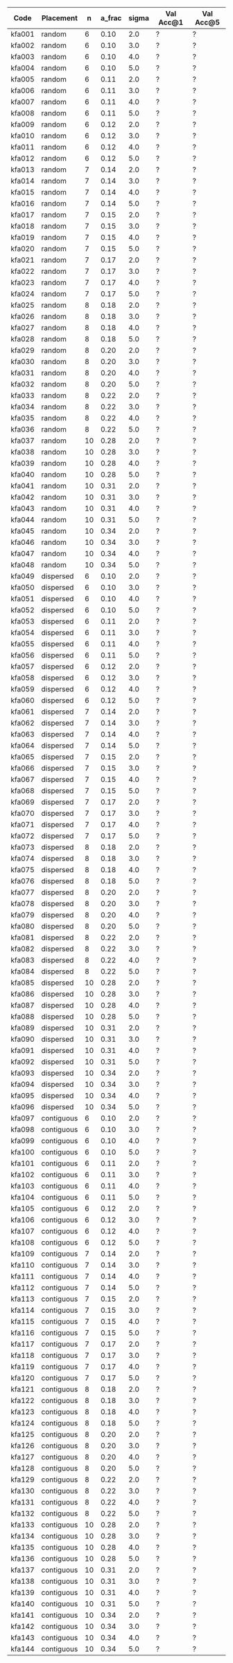 | Code | Placement | n | a_frac | sigma | Val Acc@1 | Val Acc@5 |
|------|-----------|---|--------|-------|-----------|-----------|
| kfa001 | random | 6 | 0.10 | 2.0 | ? | ? |
| kfa002 | random | 6 | 0.10 | 3.0 | ? | ? |
| kfa003 | random | 6 | 0.10 | 4.0 | ? | ? |
| kfa004 | random | 6 | 0.10 | 5.0 | ? | ? |
| kfa005 | random | 6 | 0.11 | 2.0 | ? | ? |
| kfa006 | random | 6 | 0.11 | 3.0 | ? | ? |
| kfa007 | random | 6 | 0.11 | 4.0 | ? | ? |
| kfa008 | random | 6 | 0.11 | 5.0 | ? | ? |
| kfa009 | random | 6 | 0.12 | 2.0 | ? | ? |
| kfa010 | random | 6 | 0.12 | 3.0 | ? | ? |
| kfa011 | random | 6 | 0.12 | 4.0 | ? | ? |
| kfa012 | random | 6 | 0.12 | 5.0 | ? | ? |
| kfa013 | random | 7 | 0.14 | 2.0 | ? | ? |
| kfa014 | random | 7 | 0.14 | 3.0 | ? | ? |
| kfa015 | random | 7 | 0.14 | 4.0 | ? | ? |
| kfa016 | random | 7 | 0.14 | 5.0 | ? | ? |
| kfa017 | random | 7 | 0.15 | 2.0 | ? | ? |
| kfa018 | random | 7 | 0.15 | 3.0 | ? | ? |
| kfa019 | random | 7 | 0.15 | 4.0 | ? | ? |
| kfa020 | random | 7 | 0.15 | 5.0 | ? | ? |
| kfa021 | random | 7 | 0.17 | 2.0 | ? | ? |
| kfa022 | random | 7 | 0.17 | 3.0 | ? | ? |
| kfa023 | random | 7 | 0.17 | 4.0 | ? | ? |
| kfa024 | random | 7 | 0.17 | 5.0 | ? | ? |
| kfa025 | random | 8 | 0.18 | 2.0 | ? | ? |
| kfa026 | random | 8 | 0.18 | 3.0 | ? | ? |
| kfa027 | random | 8 | 0.18 | 4.0 | ? | ? |
| kfa028 | random | 8 | 0.18 | 5.0 | ? | ? |
| kfa029 | random | 8 | 0.20 | 2.0 | ? | ? |
| kfa030 | random | 8 | 0.20 | 3.0 | ? | ? |
| kfa031 | random | 8 | 0.20 | 4.0 | ? | ? |
| kfa032 | random | 8 | 0.20 | 5.0 | ? | ? |
| kfa033 | random | 8 | 0.22 | 2.0 | ? | ? |
| kfa034 | random | 8 | 0.22 | 3.0 | ? | ? |
| kfa035 | random | 8 | 0.22 | 4.0 | ? | ? |
| kfa036 | random | 8 | 0.22 | 5.0 | ? | ? |
| kfa037 | random | 10 | 0.28 | 2.0 | ? | ? |
| kfa038 | random | 10 | 0.28 | 3.0 | ? | ? |
| kfa039 | random | 10 | 0.28 | 4.0 | ? | ? |
| kfa040 | random | 10 | 0.28 | 5.0 | ? | ? |
| kfa041 | random | 10 | 0.31 | 2.0 | ? | ? |
| kfa042 | random | 10 | 0.31 | 3.0 | ? | ? |
| kfa043 | random | 10 | 0.31 | 4.0 | ? | ? |
| kfa044 | random | 10 | 0.31 | 5.0 | ? | ? |
| kfa045 | random | 10 | 0.34 | 2.0 | ? | ? |
| kfa046 | random | 10 | 0.34 | 3.0 | ? | ? |
| kfa047 | random | 10 | 0.34 | 4.0 | ? | ? |
| kfa048 | random | 10 | 0.34 | 5.0 | ? | ? |
| kfa049 | dispersed | 6 | 0.10 | 2.0 | ? | ? |
| kfa050 | dispersed | 6 | 0.10 | 3.0 | ? | ? |
| kfa051 | dispersed | 6 | 0.10 | 4.0 | ? | ? |
| kfa052 | dispersed | 6 | 0.10 | 5.0 | ? | ? |
| kfa053 | dispersed | 6 | 0.11 | 2.0 | ? | ? |
| kfa054 | dispersed | 6 | 0.11 | 3.0 | ? | ? |
| kfa055 | dispersed | 6 | 0.11 | 4.0 | ? | ? |
| kfa056 | dispersed | 6 | 0.11 | 5.0 | ? | ? |
| kfa057 | dispersed | 6 | 0.12 | 2.0 | ? | ? |
| kfa058 | dispersed | 6 | 0.12 | 3.0 | ? | ? |
| kfa059 | dispersed | 6 | 0.12 | 4.0 | ? | ? |
| kfa060 | dispersed | 6 | 0.12 | 5.0 | ? | ? |
| kfa061 | dispersed | 7 | 0.14 | 2.0 | ? | ? |
| kfa062 | dispersed | 7 | 0.14 | 3.0 | ? | ? |
| kfa063 | dispersed | 7 | 0.14 | 4.0 | ? | ? |
| kfa064 | dispersed | 7 | 0.14 | 5.0 | ? | ? |
| kfa065 | dispersed | 7 | 0.15 | 2.0 | ? | ? |
| kfa066 | dispersed | 7 | 0.15 | 3.0 | ? | ? |
| kfa067 | dispersed | 7 | 0.15 | 4.0 | ? | ? |
| kfa068 | dispersed | 7 | 0.15 | 5.0 | ? | ? |
| kfa069 | dispersed | 7 | 0.17 | 2.0 | ? | ? |
| kfa070 | dispersed | 7 | 0.17 | 3.0 | ? | ? |
| kfa071 | dispersed | 7 | 0.17 | 4.0 | ? | ? |
| kfa072 | dispersed | 7 | 0.17 | 5.0 | ? | ? |
| kfa073 | dispersed | 8 | 0.18 | 2.0 | ? | ? |
| kfa074 | dispersed | 8 | 0.18 | 3.0 | ? | ? |
| kfa075 | dispersed | 8 | 0.18 | 4.0 | ? | ? |
| kfa076 | dispersed | 8 | 0.18 | 5.0 | ? | ? |
| kfa077 | dispersed | 8 | 0.20 | 2.0 | ? | ? |
| kfa078 | dispersed | 8 | 0.20 | 3.0 | ? | ? |
| kfa079 | dispersed | 8 | 0.20 | 4.0 | ? | ? |
| kfa080 | dispersed | 8 | 0.20 | 5.0 | ? | ? |
| kfa081 | dispersed | 8 | 0.22 | 2.0 | ? | ? |
| kfa082 | dispersed | 8 | 0.22 | 3.0 | ? | ? |
| kfa083 | dispersed | 8 | 0.22 | 4.0 | ? | ? |
| kfa084 | dispersed | 8 | 0.22 | 5.0 | ? | ? |
| kfa085 | dispersed | 10 | 0.28 | 2.0 | ? | ? |
| kfa086 | dispersed | 10 | 0.28 | 3.0 | ? | ? |
| kfa087 | dispersed | 10 | 0.28 | 4.0 | ? | ? |
| kfa088 | dispersed | 10 | 0.28 | 5.0 | ? | ? |
| kfa089 | dispersed | 10 | 0.31 | 2.0 | ? | ? |
| kfa090 | dispersed | 10 | 0.31 | 3.0 | ? | ? |
| kfa091 | dispersed | 10 | 0.31 | 4.0 | ? | ? |
| kfa092 | dispersed | 10 | 0.31 | 5.0 | ? | ? |
| kfa093 | dispersed | 10 | 0.34 | 2.0 | ? | ? |
| kfa094 | dispersed | 10 | 0.34 | 3.0 | ? | ? |
| kfa095 | dispersed | 10 | 0.34 | 4.0 | ? | ? |
| kfa096 | dispersed | 10 | 0.34 | 5.0 | ? | ? |
| kfa097 | contiguous | 6 | 0.10 | 2.0 | ? | ? |
| kfa098 | contiguous | 6 | 0.10 | 3.0 | ? | ? |
| kfa099 | contiguous | 6 | 0.10 | 4.0 | ? | ? |
| kfa100 | contiguous | 6 | 0.10 | 5.0 | ? | ? |
| kfa101 | contiguous | 6 | 0.11 | 2.0 | ? | ? |
| kfa102 | contiguous | 6 | 0.11 | 3.0 | ? | ? |
| kfa103 | contiguous | 6 | 0.11 | 4.0 | ? | ? |
| kfa104 | contiguous | 6 | 0.11 | 5.0 | ? | ? |
| kfa105 | contiguous | 6 | 0.12 | 2.0 | ? | ? |
| kfa106 | contiguous | 6 | 0.12 | 3.0 | ? | ? |
| kfa107 | contiguous | 6 | 0.12 | 4.0 | ? | ? |
| kfa108 | contiguous | 6 | 0.12 | 5.0 | ? | ? |
| kfa109 | contiguous | 7 | 0.14 | 2.0 | ? | ? |
| kfa110 | contiguous | 7 | 0.14 | 3.0 | ? | ? |
| kfa111 | contiguous | 7 | 0.14 | 4.0 | ? | ? |
| kfa112 | contiguous | 7 | 0.14 | 5.0 | ? | ? |
| kfa113 | contiguous | 7 | 0.15 | 2.0 | ? | ? |
| kfa114 | contiguous | 7 | 0.15 | 3.0 | ? | ? |
| kfa115 | contiguous | 7 | 0.15 | 4.0 | ? | ? |
| kfa116 | contiguous | 7 | 0.15 | 5.0 | ? | ? |
| kfa117 | contiguous | 7 | 0.17 | 2.0 | ? | ? |
| kfa118 | contiguous | 7 | 0.17 | 3.0 | ? | ? |
| kfa119 | contiguous | 7 | 0.17 | 4.0 | ? | ? |
| kfa120 | contiguous | 7 | 0.17 | 5.0 | ? | ? |
| kfa121 | contiguous | 8 | 0.18 | 2.0 | ? | ? |
| kfa122 | contiguous | 8 | 0.18 | 3.0 | ? | ? |
| kfa123 | contiguous | 8 | 0.18 | 4.0 | ? | ? |
| kfa124 | contiguous | 8 | 0.18 | 5.0 | ? | ? |
| kfa125 | contiguous | 8 | 0.20 | 2.0 | ? | ? |
| kfa126 | contiguous | 8 | 0.20 | 3.0 | ? | ? |
| kfa127 | contiguous | 8 | 0.20 | 4.0 | ? | ? |
| kfa128 | contiguous | 8 | 0.20 | 5.0 | ? | ? |
| kfa129 | contiguous | 8 | 0.22 | 2.0 | ? | ? |
| kfa130 | contiguous | 8 | 0.22 | 3.0 | ? | ? |
| kfa131 | contiguous | 8 | 0.22 | 4.0 | ? | ? |
| kfa132 | contiguous | 8 | 0.22 | 5.0 | ? | ? |
| kfa133 | contiguous | 10 | 0.28 | 2.0 | ? | ? |
| kfa134 | contiguous | 10 | 0.28 | 3.0 | ? | ? |
| kfa135 | contiguous | 10 | 0.28 | 4.0 | ? | ? |
| kfa136 | contiguous | 10 | 0.28 | 5.0 | ? | ? |
| kfa137 | contiguous | 10 | 0.31 | 2.0 | ? | ? |
| kfa138 | contiguous | 10 | 0.31 | 3.0 | ? | ? |
| kfa139 | contiguous | 10 | 0.31 | 4.0 | ? | ? |
| kfa140 | contiguous | 10 | 0.31 | 5.0 | ? | ? |
| kfa141 | contiguous | 10 | 0.34 | 2.0 | ? | ? |
| kfa142 | contiguous | 10 | 0.34 | 3.0 | ? | ? |
| kfa143 | contiguous | 10 | 0.34 | 4.0 | ? | ? |
| kfa144 | contiguous | 10 | 0.34 | 5.0 | ? | ? |
